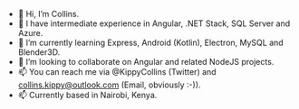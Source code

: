- 👋 Hi, I’m Collins.
- 👀 I have intermediate experience in Angular, .NET Stack, SQL Server and Azure.
- 🌱 I’m currently learning Express, Android (Kotlin), Electron, MySQL and Blender3D.
- 💞️ I’m looking to collaborate on Angular and related NodeJS projects.
- 📫 You can reach me via @KippyCollins (Twitter) and collins.kippy@outlook.com (Email, obviously :-)). 
- 📫 Currently based in Nairobi, Kenya.

<!---
CollinsKippy/CollinsKippy is a ✨ special ✨ repository because its `README.md` (this file) appears on your GitHub profile.
You can click the Preview link to take a look at your changes.
--->
